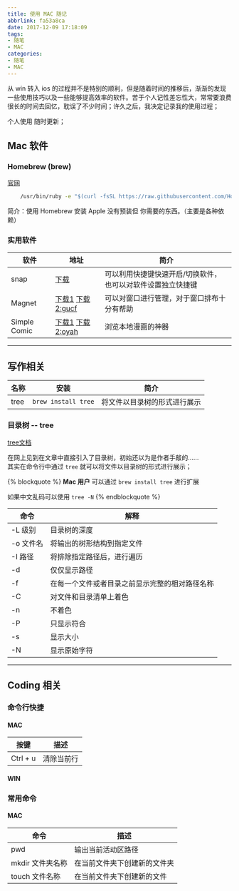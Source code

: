 ```yaml
---
title: 使用 MAC 随记
abbrlink: fa53a8ca
date: 2017-12-09 17:18:09
tags: 
- 随笔
- MAC
categories:
- 随笔
- MAC
---
```


从 win 转入 ios 的过程并不是特别的顺利，但是随着时间的推移后，渐渐的发现一些使用技巧以及一些能够提高效率的软件。苦于个人记性差忘性大，常常要浪费很长的时间去回忆，耽误了不少时间；许久之后，我决定记录我的使用过程；

个人使用 随时更新；

<!-- more -->

## Mac 软件

### Homebrew (brew)

[官网](https://brew.sh/index_zh-cn.html)

```cmd shell 安装 brew 命令
    /usr/bin/ruby -e "$(curl -fsSL https://raw.githubusercontent.com/Homebrew/install/master/install)"
```

简介：使用 Homebrew 安装 Apple 没有预装但 你需要的东西。（主要是各种依赖）

### 实用软件

软件 | 地址 | 简介
---|----|---
snap | [下载](https://itunes.apple.com/cn/app/snap/id418073146?mt=12) | 可以利用快捷键快速开启/切换软件，也可以对软件设置独立快捷键
Magnet | [下载1](https://itunes.apple.com/cn/app/magnet/id441258766?mt=12) [下载2:gucf](链接:https://pan.baidu.com/s/1i4WMHfv) | 可以对窗口进行管理，对于窗口排布十分有帮助
Simple Comic | [下载1](http://dancingtortoise.com/simplecomic/) [下载2:oyah](https://pan.baidu.com/s/1boUXm0Z) | 浏览本地漫画的神器

******

## 写作相关

名称 | 安装 | 简介
---|----|---
tree | `brew install tree` | 将文件以目录树的形式进行展示

### 目录树  -- tree

[tree文档](http://mama.indstate.edu/users/ice/tree/tree.1.html)

在网上见到在文章中直接引入了目录树，初始还以为是作者手敲的......  
其实在命令行中通过 `tree` 就可以将文件以目录树的形式进行展示；  

{% blockquote %}
**Mac 用户** 可以通过 `brew install tree` 进行扩展

如果中文乱码可以使用 `tree -N`
{% endblockquote %}

命令 | 解释
---|---
-L 级别 | 目录树的深度
-o 文件名 | 将输出的树形结构到指定文件
-I 路径 | 将排除指定路径后，进行遍历
-d | 仅仅显示路径
-f | 在每一个文件或者目录之前显示完整的相对路径名称
-C | 对文件和目录清单上着色
-n | 不着色
-P | 只显示符合
-s | 显示大小
-N | 显示原始字符

******

## Coding 相关

### 命令行快捷

#### MAC

按键 | 描述
---|---
Ctrl + u | 清除当前行

#### WIN

### 常用命令

#### MAC

命令 | 描述
---|---
pwd | 输出当前活动区路径
mkdir 文件夹名称 | 在当前文件夹下创建新的文件夹
touch 文件名称 | 在当前文件夹下创建新的文件 